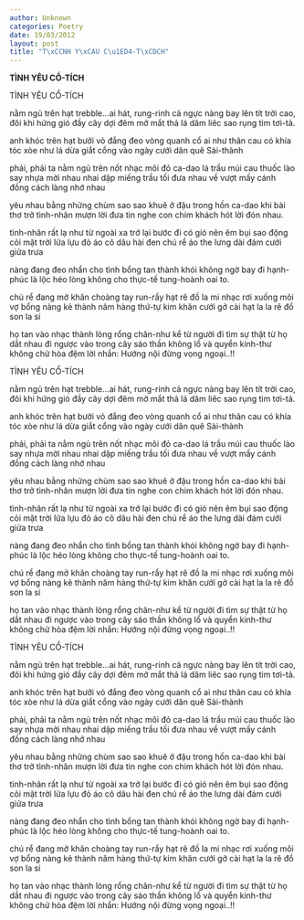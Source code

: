```yaml
---
author: Unknown
categories: Poetry
date: 19/03/2012
layout: post
title: "T\xCCNH Y\xCAU C\u1ED4-T\xCDCH"
---
```


**TÌNH YÊU CỔ-TÍCH**

TÌNH YÊU CỔ-TÍCH


nằm ngủ trên hạt trebble...ai hát, rung-rinh cả ngực
                             nàng bay lên tít trời cao, đôi khi hứng gió
                             đầy cây dợi đêm mở mắt thả lá dăm
                             liêc sao rụng tim tơi-tả.

anh khóc trên hạt bưởi vỏ đắng đeo vòng quanh cổ ai
như thân cau có khía tóc xòe như lá dừa giắt cổng vào
ngày cưới dân quê  Sài-thành

phải, phải
ta nằm ngủ trên nốt nhạc môi đỏ ca-dao
lá trầu múi cau thuốc lào say nhựa mời
nhau nhai dập miếng trầu tối đưa nhau về
vượt mấy cánh đồng cách làng nhớ nhau

yêu nhau bằng nhửng chùm  sao sao khuê ở đậu
trong hồn ca-dao khi bài thơ trở tình-nhân
mượn lời đưa tin
nghe con chim khách hót lời đón nhau.

tình-nhân rất lạ như từ ngoài  xa trở lại bước đi có gió
nên  êm bụi  sao động cỏi mặt trời lửa lựu
đỏ áo cô dâu hài đen chú  rể  áo the lưng dài đám cưới giửa trưa

nàng đang đeo nhẩn cho tình bổng tan thành khói không ngờ
bay đi hạnh-phúc là lộc héo lòng
không cho thực-tế tung-hoành oai to.

chú  rể đang mở khăn choàng tay  run-rẩy hạt rê đồ la mi
nhạc rơi  xuống môi vợ bổng nàng kẻ thành
năm hàng thứ-tự kim khăn cưới gở cài hạt la la  rê đồ  son la  sí

họ tan vào nhạc thành lòng rổng chân-như
kể từ người đi tìm  sự thật từ họ dắt nhau đi ngược vào trong
cây  sáo thần không lổ và quyển kinh-thư không chử
hòa đệm lời nhắn:  Hướng nội đừng vọng ngoại..!!

TÌNH YÊU CỔ-TÍCH


nằm ngủ trên hạt trebble...ai hát, rung-rinh cả ngực
                             nàng bay lên tít trời cao, đôi khi hứng gió
                             đầy cây dợi đêm mở mắt thả lá dăm
                             liêc sao rụng tim tơi-tả.

anh khóc trên hạt bưởi vỏ đắng đeo vòng quanh cổ ai
như thân cau có khía tóc xòe như lá dừa giắt cổng vào
ngày cưới dân quê  Sài-thành

phải, phải
ta nằm ngủ trên nốt nhạc môi đỏ ca-dao
lá trầu múi cau thuốc lào say nhựa mời
nhau nhai dập miếng trầu tối đưa nhau về
vượt mấy cánh đồng cách làng nhớ nhau

yêu nhau bằng nhửng chùm  sao sao khuê ở đậu
trong hồn ca-dao khi bài thơ trở tình-nhân
mượn lời đưa tin
nghe con chim khách hót lời đón nhau.

tình-nhân rất lạ như từ ngoài  xa trở lại bước đi có gió
nên  êm bụi  sao động cỏi mặt trời lửa lựu
đỏ áo cô dâu hài đen chú  rể  áo the lưng dài đám cưới giửa trưa

nàng đang đeo nhẩn cho tình bổng tan thành khói không ngờ
bay đi hạnh-phúc là lộc héo lòng
không cho thực-tế tung-hoành oai to.

chú  rể đang mở khăn choàng tay  run-rẩy hạt rê đồ la mi
nhạc rơi  xuống môi vợ bổng nàng kẻ thành
năm hàng thứ-tự kim khăn cưới gở cài hạt la la  rê đồ  son la  sí

họ tan vào nhạc thành lòng rổng chân-như
kể từ người đi tìm  sự thật từ họ dắt nhau đi ngược vào trong
cây  sáo thần không lổ và quyển kinh-thư không chử
hòa đệm lời nhắn:  Hướng nội đừng vọng ngoại..!!

TÌNH YÊU CỔ-TÍCH


nằm ngủ trên hạt trebble...ai hát, rung-rinh cả ngực
                             nàng bay lên tít trời cao, đôi khi hứng gió
                             đầy cây dợi đêm mở mắt thả lá dăm
                             liêc sao rụng tim tơi-tả.

anh khóc trên hạt bưởi vỏ đắng đeo vòng quanh cổ ai
như thân cau có khía tóc xòe như lá dừa giắt cổng vào
ngày cưới dân quê  Sài-thành

phải, phải
ta nằm ngủ trên nốt nhạc môi đỏ ca-dao
lá trầu múi cau thuốc lào say nhựa mời
nhau nhai dập miếng trầu tối đưa nhau về
vượt mấy cánh đồng cách làng nhớ nhau

yêu nhau bằng nhửng chùm  sao sao khuê ở đậu
trong hồn ca-dao khi bài thơ trở tình-nhân
mượn lời đưa tin
nghe con chim khách hót lời đón nhau.

tình-nhân rất lạ như từ ngoài  xa trở lại bước đi có gió
nên  êm bụi  sao động cỏi mặt trời lửa lựu
đỏ áo cô dâu hài đen chú  rể  áo the lưng dài đám cưới giửa trưa

nàng đang đeo nhẩn cho tình bổng tan thành khói không ngờ
bay đi hạnh-phúc là lộc héo lòng
không cho thực-tế tung-hoành oai to.

chú  rể đang mở khăn choàng tay  run-rẩy hạt rê đồ la mi
nhạc rơi  xuống môi vợ bổng nàng kẻ thành
năm hàng thứ-tự kim khăn cưới gở cài hạt la la  rê đồ  son la  sí

họ tan vào nhạc thành lòng rổng chân-như
kể từ người đi tìm  sự thật từ họ dắt nhau đi ngược vào trong
cây  sáo thần không lổ và quyển kinh-thư không chử
hòa đệm lời nhắn:  Hướng nội đừng vọng ngoại..!!
